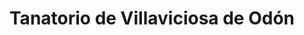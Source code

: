 ---
title: "Tanatorio de Villaviciosa de Odón"
url: /villaviciosa-de-odon/tanatorio-de-villaviciosa-de-odon/
shop: directores de funerarias
---